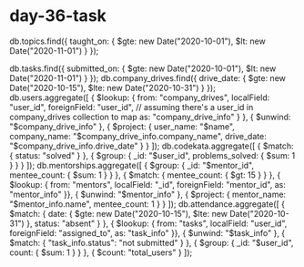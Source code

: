 # day-36-task
db.topics.find({ taught_on: { $gte: new Date("2020-10-01"), $lt: new Date("2020-11-01") } });

db.tasks.find({ submitted_on: { $gte: new Date("2020-10-01"), $lt: new Date("2020-11-01") } });
db.company_drives.find({ 
    drive_date: { 
        $gte: new Date("2020-10-15"), 
        $lte: new Date("2020-10-31") 
    } 
});
db.users.aggregate([
    {
        $lookup: {
            from: "company_drives",
            localField: "user_id",
            foreignField: "user_id",  // assuming there's a user_id in company_drives collection to map
            as: "company_drive_info"
        }
    },
    {
        $unwind: "$company_drive_info"
    },
    {
        $project: {
            user_name: "$name",
            company_name: "$company_drive_info.company_name",
            drive_date: "$company_drive_info.drive_date"
        }
    }
]);
db.codekata.aggregate([
    { $match: { status: "solved" } },
    { $group: { _id: "$user_id", problems_solved: { $sum: 1 } } }
]);
db.mentorships.aggregate([
    { $group: { _id: "$mentor_id", mentee_count: { $sum: 1 } } },
    { $match: { mentee_count: { $gt: 15 } } },
    { $lookup: {
        from: "mentors",
        localField: "_id",
        foreignField: "mentor_id",
        as: "mentor_info"
    }},
    { $unwind: "$mentor_info" },
    { $project: { mentor_name: "$mentor_info.name", mentee_count: 1 } }
]);
db.attendance.aggregate([
    { $match: { date: { $gte: new Date("2020-10-15"), $lte: new Date("2020-10-31") }, status: "absent" } },
    { $lookup: {
        from: "tasks",
        localField: "user_id",
        foreignField: "assigned_to",
        as: "task_info"
    }},
    { $unwind: "$task_info" },
    { $match: { "task_info.status": "not submitted" } },
    { $group: { _id: "$user_id", count: { $sum: 1 } } },
    { $count: "total_users" }
]);

